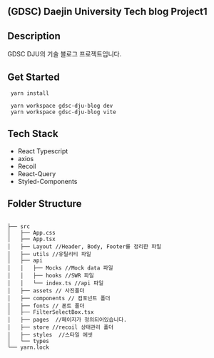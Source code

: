 ## (GDSC) Daejin University Tech blog Project1

## Description

GDSC DJU의 기술 블로그 프로젝트입니다.

## Get Started

```shell
 yarn install
```

```shell
 yarn workspace gdsc-dju-blog dev
 yarn workspace gdsc-dju-blog vite
```

## Tech Stack

- React Typescript
- axios
- Recoil
- React-Query
- Styled-Components

## Folder Structure

```angular2html

├── src
│   ├── App.css
│   ├── App.tsx
│   ├── Layout //Header, Body, Footer를 정리한 파일
│   ├── utils //유틸리티 파일
│   ├── api
│   │   ├── Mocks //Mock data 파일
│   │   ├── hooks //SWR 파일
│   │   └── index.ts //api 파일
│   ├── assets // 사진폴더
│   ├── components // 컴포넌트 폴더
│   ├── fonts // 폰트 폴더
│   ├── FilterSelectBox.tsx
│   ├── pages  //페이지가 정의되어있습니다.
│   ├── store //recoil 상태관리 폴더
│   ├── styles  //스타일 에셋
│   └── types
└── yarn.lock
```

